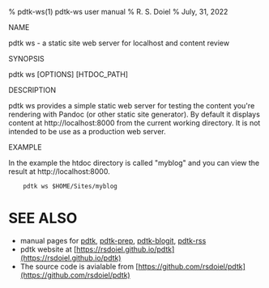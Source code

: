 % pdtk-ws(1) pdtk-ws user manual
% R. S. Doiel
% July, 31, 2022

NAME

pdtk ws - a static site web server for localhost and content review

SYNOPSIS

pdtk ws [OPTIONS] [HTDOC_PATH]

DESCRIPTION

pdtk ws provides a simple static web server for testing the content
you're rendering with Pandoc (or other static site generator). By default
it displays content at http://localhost:8000 from the current working
directory. It is not intended to be use as a production web server.

EXAMPLE

In the example the htdoc directory is called "myblog"
and you can view the result at http://localhost:8000.

```shell
    pdtk ws $HOME/Sites/myblog
```

# SEE ALSO

- manual pages for [pdtk](pdtk.1.html), [pdtk-prep](pdtk-prep.1.html), [pdtk-blogit](pdtk-blogit.1.html), [pdtk-rss](pdtk-rss.1.html)
- pdtk website at [https://rsdoiel.github.io/pdtk](https://rsdoiel.github.io/pdtk)
- The source code is avialable from [https://github.com/rsdoiel/pdtk](https://github.com/rsdoiel/pdtk)


